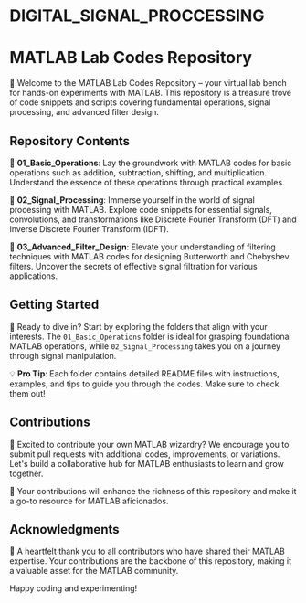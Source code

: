 # DIGITAL_SIGNAL_PROCCESSING
# MATLAB Lab Codes Repository

🔬 Welcome to the MATLAB Lab Codes Repository – your virtual lab bench for hands-on experiments with MATLAB. This repository is a treasure trove of code snippets and scripts covering fundamental operations, signal processing, and advanced filter design.

## Repository Contents

📂 **01_Basic_Operations**: Lay the groundwork with MATLAB codes for basic operations such as addition, subtraction, shifting, and multiplication. Understand the essence of these operations through practical examples.

📂 **02_Signal_Processing**: Immerse yourself in the world of signal processing with MATLAB. Explore code snippets for essential signals, convolutions, and transformations like Discrete Fourier Transform (DFT) and Inverse Discrete Fourier Transform (IDFT).

📂 **03_Advanced_Filter_Design**: Elevate your understanding of filtering techniques with MATLAB codes for designing Butterworth and Chebyshev filters. Uncover the secrets of effective signal filtration for various applications.

## Getting Started

🚀 Ready to dive in? Start by exploring the folders that align with your interests. The `01_Basic_Operations` folder is ideal for grasping foundational MATLAB operations, while `02_Signal_Processing` takes you on a journey through signal manipulation.

💡 **Pro Tip**: Each folder contains detailed README files with instructions, examples, and tips to guide you through the codes. Make sure to check them out!

## Contributions

🌟 Excited to contribute your own MATLAB wizardry? We encourage you to submit pull requests with additional codes, improvements, or variations. Let's build a collaborative hub for MATLAB enthusiasts to learn and grow together.

🎉 Your contributions will enhance the richness of this repository and make it a go-to resource for MATLAB aficionados.


## Acknowledgments

🙏 A heartfelt thank you to all contributors who have shared their MATLAB expertise. Your contributions are the backbone of this repository, making it a valuable asset for the MATLAB community.

Happy coding and experimenting!

